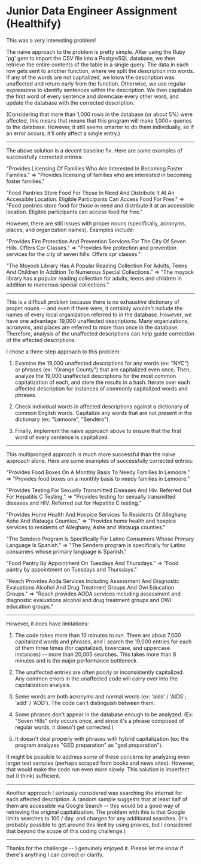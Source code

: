 <h1>Junior Data Engineer Assignment (Healthify)</h1>

This was a very interesting problem!

The naive approach to the problem is pretty simple. After using the Ruby 'pg' gem to import the CSV file into a PostgreSQL database, we then retrieve the entire contents of the table in a single query. The data in each row gets sent to another function, where we split the description into words. If any of the words are not capitalized, we know the description was unaffected and return early from the function. Otherwise, we use regular expressions to identify sentences within the description. We then capitalize the first word of every sentence and downcase every other word, and update the database with the corrected description.

(Considering that more than 1,000 rows in the database (or about 5%) were affected, this means that means that this program will make 1,000+ queries to the database. However, it still seems smarter to do them individually, so if an error occurs, it'll only affect a single entry.)

<hr>

The above solution is a decent baseline fix. Here are some examples of successfully corrected entries:

"Provides Licensing Of Families Who Are Interested In Becoming Foster Families." =>
"Provides licensing of families who are interested in becoming foster families."

"Food Pantries Store Food For Those In Need And Distribute It At An Accessible Location. Eligible Participants Can Access Food For Free." =>
"Food pantries store food for those in need and distribute it at an accessible location. Eligible participants can access food for free."

However, there are still issues with proper nouns (specifically, acronyms, places, and organization names). Examples include:

"Provides Fire Protection And Prevention Services For The City Of Seven Hills. Offers Cpr Classes." =>
"Provides fire protection and prevention services for the city of seven hills. Offers cpr classes."

"The Moyock Library Has A Popular Reading Collection For Adults, Teens And Children In Addition To Numerous Special Collections." =>
"The moyock library has a popular reading collection for adults, teens and children in addition to numerous special collections."

<hr>

This is a difficult problem because there is no exhaustive dictionary of proper nouns -- and even if there were, it certainly wouldn't include the names of every local organization referred to in the database. However, we have one advantage: 19,000 unaffected descriptions. Many organizations, acronyms, and places are referred to more than once in the database. Therefore, analysis of the unaffected descriptions can help guide correction of the affected descriptions.

I chose a three-step approach to this problem:

1. Examine the 19,000 unaffected descriptions for any words (ex: "NYC") or phrases (ex: "Orange County") that are capitalized even once. Then, analyze the 19,000 unaffected descriptions for the most common capitalization of each, and store the results in a hash. Iterate over each affected description for instances of commonly capitalized words and phrases.

2. Check individual words in affected descriptions against a dictionary of common English words. Capitalize any words that are not present in the dictionary (ex: "Lemoore", "Sendero").

3. Finally, implement the naive approach above to ensure that the first word of every sentence is capitalized.

<hr>

This multipronged approach is much more successful than the naive approach alone. Here are some examples of successfully corrected entries:

"Provides Food Boxes On A Monthly Basis To Needy Families In Lemoore." =>
"Provides food boxes on a monthly basis to needy families in Lemoore."

"Provides Testing For Sexually Transmitted Diseases And Hiv. Referred Out For Hepatitis C Testing." =>
"Provides testing for sexually transmitted diseases and HIV. Referred out for Hepatitis C testing."

"Provides Home Health And Hospice Services To Residents Of Alleghany, Ashe And Watauga Counties." =>
"Provides home health and hospice services to residents of Alleghany, Ashe and Watauga counties."

"The Sendero Program Is Specifically For Latino Consumers Whose Primary Language Is Spanish." =>
"The Sendero program is specifically for Latino consumers whose primary language is Spanish."

"Food Pantry By Appointment On Tuesdays And Thursdays." =>
"Food pantry by appointment on Tuesdays and Thursdays."

"Reach Provides Aoda Services Including Assessment And Diagnostic Evaluations Alcohol And Drug Treatment Groups And Owi Education Groups." =>
"Reach provides AODA services including assessment and diagnostic evaluations alcohol and drug treatment groups and OWI education groups."

<hr>

However, it does have limitations:

1. The code takes more than 10 minutes to run. There are about 7,000 capitalized words and phrases, and I search the 19,000 entries for each of them three times (for capitalized, lowercase, and uppercase instances) -- more than 20,000 searches. This takes more than 8 minutes and is the major performance bottleneck.

2. The unaffected entries are often poorly or inconsistently capitalized. Any common errors in the unaffected code will carry over into the capitalization analysis.

3. Some words are both acronyms and normal words (ex: 'aids' / 'AIDS'; 'add' / 'ADD'). The code can't distinguish between them.

4. Some phrases don't appear in the database enough to be analyzed. (Ex: "Seven Hills" only occurs once, and since it's a phrase composed of regular words, it doesn't get corrected.)

5. It doesn't deal properly with phrases with hybrid capitalization (ex: the program analyzes "GED preparation" as "ged preparation").

It might be possible to address some of these concerns by analyzing even larger text samples (perhaps scraped from books and news sites). However, that would make the code run even more slowly. This solution is imperfect but (I think) sufficient.

<hr>

Another approach I seriously considered was searching the internet for each affected description. A random sample suggests that at least half of them are accessible via Google Search -- this would be a good way of retrieving the original capitalization. The problem with this is that Google limits searches to 100 / day, and charges for any additional searches. (It's probably possible to get around this limit by using proxies, but I considered that beyond the scope of this coding challenge.)

<hr>

Thanks for the challenge -- I genuinely enjoyed it. Please let me know if there's anything I can correct or clarify.
